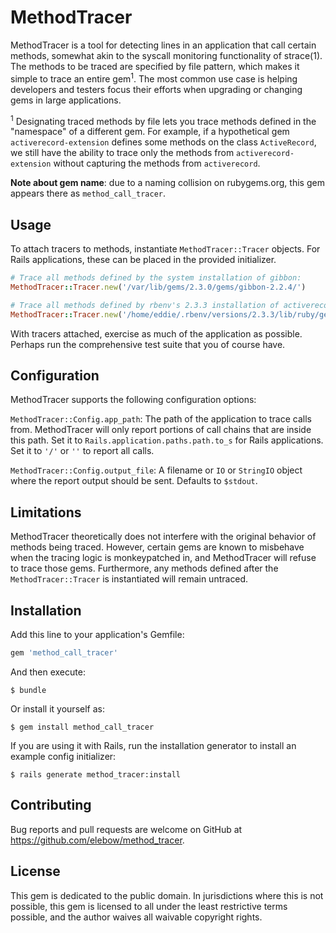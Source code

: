 # MethodTracer

MethodTracer is a tool for detecting lines in an application that call certain methods, somewhat akin to the syscall monitoring functionality of strace(1). The methods to be traced are specified by file pattern, which makes it simple to trace an entire gem<sup>1</sup>. The most common use case is helping developers and testers focus their efforts when upgrading or changing gems in large applications.

<sup>1</sup> Designating traced methods by file lets you trace methods defined in the "namespace" of a different gem. For example, if a hypothetical gem `activerecord-extension` defines some methods on the class `ActiveRecord`, we still have the ability to trace only the methods from `activerecord-extension` without capturing the methods from `activerecord`.

**Note about gem name**: due to a naming collision on rubygems.org, this gem appears there as `method_call_tracer`.

## Usage

To attach tracers to methods, instantiate `MethodTracer::Tracer` objects. For Rails applications, these can be placed in the provided initializer.

```ruby
# Trace all methods defined by the system installation of gibbon:
MethodTracer::Tracer.new('/var/lib/gems/2.3.0/gems/gibbon-2.2.4/')

# Trace all methods defined by rbenv's 2.3.3 installation of activerecord:
MethodTracer::Tracer.new('/home/eddie/.rbenv/versions/2.3.3/lib/ruby/gems/2.3.0/gems/activerecord-5.0.7/')
```

With tracers attached, exercise as much of the application as possible. Perhaps run the comprehensive test suite that you of course have.

## Configuration

MethodTracer supports the following configuration options:

`MethodTracer::Config.app_path`: The path of the application to trace calls from. MethodTracer will only report portions of call chains that are inside this path. Set it to `Rails.application.paths.path.to_s` for Rails applications. Set it to `'/'` or `''` to report all calls.

`MethodTracer::Config.output_file`: A filename or `IO` or `StringIO` object where the report output should be sent. Defaults to `$stdout`.

## Limitations

MethodTracer theoretically does not interfere with the original behavior of methods being traced. However, certain gems are known to misbehave when the tracing logic is monkeypatched in, and MethodTracer will refuse to trace those gems. Furthermore, any methods defined after the `MethodTracer::Tracer` is instantiated will remain untraced.

## Installation

Add this line to your application's Gemfile:

```ruby
gem 'method_call_tracer'
```

And then execute:

    $ bundle

Or install it yourself as:

    $ gem install method_call_tracer

If you are using it with Rails, run the installation generator to install an example config initializer:

    $ rails generate method_tracer:install

## Contributing

Bug reports and pull requests are welcome on GitHub at https://github.com/elebow/method_tracer.

## License
This gem is dedicated to the public domain. In jurisdictions where this is not possible, this gem is licensed to all under the least restrictive terms possible, and the author waives all waivable copyright rights.
